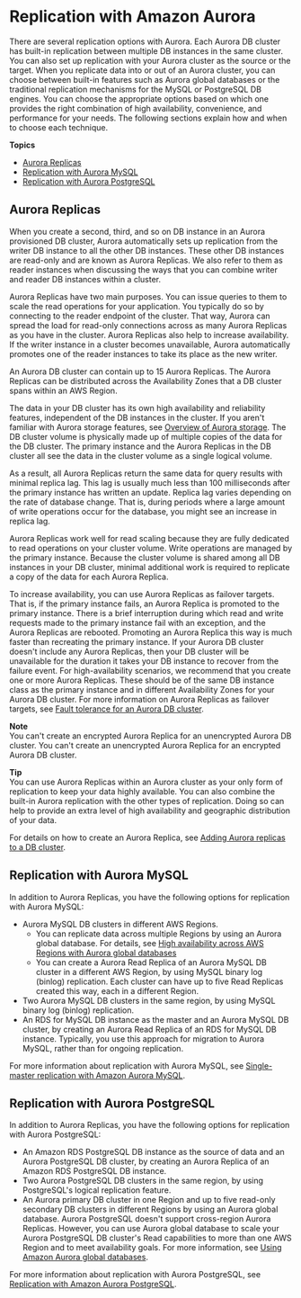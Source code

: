 # Replication with Amazon Aurora<a name="Aurora.Replication"></a>

There are several replication options with Aurora\. Each Aurora DB cluster has built\-in replication between multiple DB instances in the same cluster\. You can also set up replication with your Aurora cluster as the source or the target\. When you replicate data into or out of an Aurora cluster, you can choose between built\-in features such as Aurora global databases or the traditional replication mechanisms for the MySQL or PostgreSQL DB engines\. You can choose the appropriate options based on which one provides the right combination of high availability, convenience, and performance for your needs\. The following sections explain how and when to choose each technique\.

**Topics**
+ [Aurora Replicas](#Aurora.Replication.Replicas)
+ [Replication with Aurora MySQL](#Aurora.Replication.AuroraMySQL)
+ [Replication with Aurora PostgreSQL](#Aurora.Replication.AuroraPostgreSQL)

## Aurora Replicas<a name="Aurora.Replication.Replicas"></a>

When you create a second, third, and so on DB instance in an Aurora provisioned DB cluster, Aurora automatically sets up replication from the writer DB instance to all the other DB instances\. These other DB instances are read\-only and are known as Aurora Replicas\. We also refer to them as reader instances when discussing the ways that you can combine writer and reader DB instances within a cluster\.

Aurora Replicas have two main purposes\. You can issue queries to them to scale the read operations for your application\. You typically do so by connecting to the reader endpoint of the cluster\. That way, Aurora can spread the load for read\-only connections across as many Aurora Replicas as you have in the cluster\. Aurora Replicas also help to increase availability\. If the writer instance in a cluster becomes unavailable, Aurora automatically promotes one of the reader instances to take its place as the new writer\.

An Aurora DB cluster can contain up to 15 Aurora Replicas\. The Aurora Replicas can be distributed across the Availability Zones that a DB cluster spans within an AWS Region\.

The data in your DB cluster has its own high availability and reliability features, independent of the DB instances in the cluster\. If you aren't familiar with Aurora storage features, see [Overview of Aurora storage](Aurora.Overview.StorageReliability.md#Aurora.Overview.Storage)\. The DB cluster volume is physically made up of multiple copies of the data for the DB cluster\. The primary instance and the Aurora Replicas in the DB cluster all see the data in the cluster volume as a single logical volume\. 

As a result, all Aurora Replicas return the same data for query results with minimal replica lag\. This lag is usually much less than 100 milliseconds after the primary instance has written an update\. Replica lag varies depending on the rate of database change\. That is, during periods where a large amount of write operations occur for the database, you might see an increase in replica lag\.

Aurora Replicas work well for read scaling because they are fully dedicated to read operations on your cluster volume\. Write operations are managed by the primary instance\. Because the cluster volume is shared among all DB instances in your DB cluster, minimal additional work is required to replicate a copy of the data for each Aurora Replica\.

To increase availability, you can use Aurora Replicas as failover targets\. That is, if the primary instance fails, an Aurora Replica is promoted to the primary instance\. There is a brief interruption during which read and write requests made to the primary instance fail with an exception, and the Aurora Replicas are rebooted\. Promoting an Aurora Replica this way is much faster than recreating the primary instance\. If your Aurora DB cluster doesn't include any Aurora Replicas, then your DB cluster will be unavailable for the duration it takes your DB instance to recover from the failure event\. For high\-availability scenarios, we recommend that you create one or more Aurora Replicas\. These should be of the same DB instance class as the primary instance and in different Availability Zones for your Aurora DB cluster\. For more information on Aurora Replicas as failover targets, see [Fault tolerance for an Aurora DB cluster](Concepts.AuroraHighAvailability.md#Aurora.Managing.FaultTolerance)\.

**Note**  
You can't create an encrypted Aurora Replica for an unencrypted Aurora DB cluster\. You can't create an unencrypted Aurora Replica for an encrypted Aurora DB cluster\.

**Tip**  
 You can use Aurora Replicas within an Aurora cluster as your only form of replication to keep your data highly available\. You can also combine the built\-in Aurora replication with the other types of replication\. Doing so can help to provide an extra level of high availability and geographic distribution of your data\. 

For details on how to create an Aurora Replica, see [Adding Aurora replicas to a DB cluster](aurora-replicas-adding.md)\.

## Replication with Aurora MySQL<a name="Aurora.Replication.AuroraMySQL"></a>

In addition to Aurora Replicas, you have the following options for replication with Aurora MySQL:
+ Aurora MySQL DB clusters in different AWS Regions\.
  +  You can replicate data across multiple Regions by using an Aurora global database\. For details, see [High availability across AWS Regions with Aurora global databases](Concepts.AuroraHighAvailability.md#Concepts.AuroraHighAvailability.GlobalDB) 
  +  You can create a Aurora Read Replica of an Aurora MySQL DB cluster in a different AWS Region, by using MySQL binary log \(binlog\) replication\. Each cluster can have up to five Read Replicas created this way, each in a different Region\. 
+ Two Aurora MySQL DB clusters in the same region, by using MySQL binary log \(binlog\) replication\.
+ An RDS for MySQL DB instance as the master and an Aurora MySQL DB cluster, by creating an Aurora Read Replica of an RDS for MySQL DB instance\. Typically, you use this approach for migration to Aurora MySQL, rather than for ongoing replication\.

For more information about replication with Aurora MySQL, see [Single\-master replication with Amazon Aurora MySQL](AuroraMySQL.Replication.md)\.

## Replication with Aurora PostgreSQL<a name="Aurora.Replication.AuroraPostgreSQL"></a>

In addition to Aurora Replicas, you have the following options for replication with Aurora PostgreSQL:
+ An Amazon RDS PostgreSQL DB instance as the source of data and an Aurora PostgreSQL DB cluster, by creating an Aurora Replica of an Amazon RDS PostgreSQL DB instance\. 
+ Two Aurora PostgreSQL DB clusters in the same region, by using PostgreSQL's logical replication feature\.
+ An Aurora primary DB cluster in one Region and up to five read\-only secondary DB clusters in different Regions by using an Aurora global database\. Aurora PostgreSQL doesn't support cross\-region Aurora Replicas\. However, you can use Aurora global database to scale your Aurora PostgreSQL DB cluster's Read capabilities to more than one AWS Region and to meet availability goals\. For more information, see [Using Amazon Aurora global databases](aurora-global-database.md)\. 

For more information about replication with Aurora PostgreSQL, see [Replication with Amazon Aurora PostgreSQL](AuroraPostgreSQL.Replication.md)\.